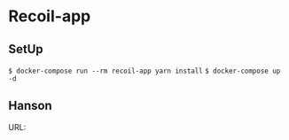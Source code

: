 # Recoil-app

## SetUp

`$ docker-compose run --rm recoil-app yarn install`
`$ docker-compose up -d`

## Hanson

URL:
